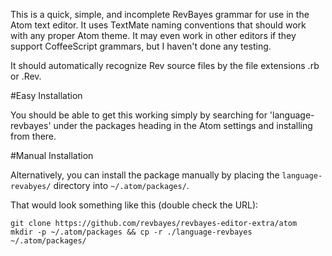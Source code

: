 This is a quick, simple, and incomplete RevBayes grammar for use in the Atom text editor. It uses TextMate naming conventions that should work with any proper Atom theme. It may even work in other editors if they support CoffeeScript grammars, but I haven't done any testing.

It should automatically recognize Rev source files by the file extensions .rb or .Rev.

#Easy Installation

You should be able to get this working simply by searching for 'language-revbayes' under the packages heading in the Atom settings and installing from there.

#Manual Installation

Alternatively, you can install the package manually by placing the `language-revabyes/` directory into `~/.atom/packages/`.

That would look something like this (double check the URL):
```
git clone https://github.com/revbayes/revbayes-editor-extra/atom
mkdir -p ~/.atom/packages && cp -r ./language-revbayes ~/.atom/packages/
```
